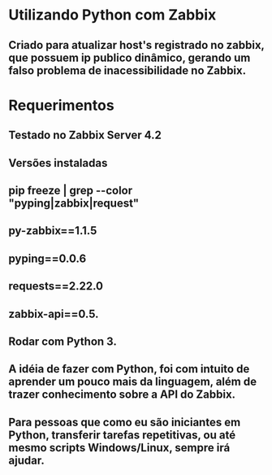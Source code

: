 # Utilizando Python com Zabbix
## Criado para atualizar host's registrado no zabbix, que possuem ip publico dinâmico, gerando um falso problema de inacessibilidade no Zabbix.

# Requerimentos
## Testado no Zabbix Server 4.2
## Versões instaladas
## pip freeze | grep --color "pyping\|zabbix\|request"
## py-zabbix==1.1.5
## pyping==0.0.6
## requests==2.22.0
## zabbix-api==0.5.
## Rodar com Python 3.

## A idéia de fazer com Python, foi com intuito de aprender um pouco mais da linguagem, além de trazer conhecimento sobre a API do Zabbix.
## Para pessoas que como eu são iniciantes em Python, transferir tarefas repetitivas, ou até mesmo scripts Windows/Linux, sempre irá ajudar.